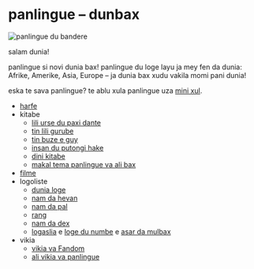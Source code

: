 # panlingue – dunbax

![](http://www.pandunia.info/bandir/bandir.png "panlingue du bandere")

salam dunia!

panlingue si novi dunia bax!
panlingue du loge layu ja mey fen da dunia:
Afrike, Amerike, Asia, Europe
– ja dunia bax xudu vakila momi pani dunia!

eska te sava panlingue?
te ablu xula panlingue uza [mini xul](mini_darse.html).


* [harfe](abc.md)
* kitabe
    * [lili urse du paxi dante](urse_dante.md)
    * [tin lili gurube](3_lil_gurube.md)
    * [tin buze e guy](3_buze_e_guye.md)
    * [insan du putongi hake](putong_hake.md)
    * [dini kitabe](dini_kitabe.md)
    * [makal tema panlingue va ali bax](makal_tema_panlingue.md)
* [filme](filme.md)
* logoliste
    * [dunia loge](lekse/dunia_loge.html)
    * [nam da hevan](lekse/hewan.html)
    * [nam da pal](lekse/pal.html)
    * [rang](lekse/ange.md)
    * [nam da dex](dexonam.md)
    * [logaslia](leksaslia.md) e [loge du numbe](loge_du_numbe.md) e [asar da mulbax](asar_da_mulbax.md)
* vikia
    * [vikia va Fandom](https://panlingue.fandom.com/)
    * [ali vikia va panlingue](http://eo.panlingue.wikia.com/wiki/Ali_panlingue_wikia)

